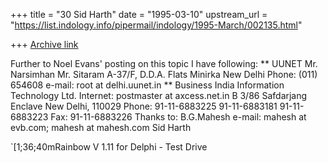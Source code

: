 +++
title = "30 Sid Harth"
date = "1995-03-10"
upstream_url = "https://list.indology.info/pipermail/indology/1995-March/002135.html"

+++
[Archive link](https://list.indology.info/pipermail/indology/1995-March/002135.html)

Further to Noel Evans' posting on this topic I have following:
**   UUNET
     Mr. Narsimhan
     Mr. Sitaram
     A-37/F, D.D.A. Flats
     Minirka
     New Delhi
     Phone: (011) 654608
     e-mail: root at delhi.uunet.in
**   Business India Information Technology Ltd.
     Internet: postmaster at axcess.net.in
     B 3/86 Safdarjang Enclave
     New Delhi, 110029
     Phone: 91-11-6883225
            91-11-6883181
            91-11-6883223
     Fax:   91-11-6883226
Thanks to: B.G.Mahesh  e-mail: mahesh at evb.com; mahesh at mahesh.com
Sid Harth

`[1;36;40mRainbow V 1.11 for Delphi - Test Drive





